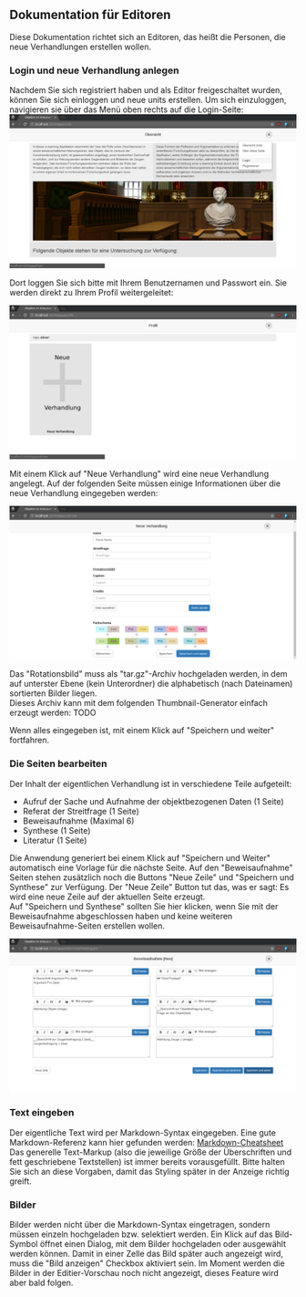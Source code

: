 ## Dokumentation für Editoren

Diese Dokumentation richtet sich an Editoren, das heißt die Personen, die neue Verhandlungen erstellen wollen.

### Login und neue Verhandlung anlegen

Nachdem Sie sich registriert haben und als Editor freigeschaltet wurden, können Sie sich einloggen und neue units erstellen.
Um sich einzuloggen, navigieren sie über das Menü oben rechts auf die Login-Seite:
![Menü Login](login_menu.png "Menü Login")

Dort loggen Sie sich bitte mit Ihrem Benutzernamen und Passwort ein. Sie werden direkt zu Ihrem Profil weitergeleitet:

![Profil](profile.png "Profil")

Mit einem Klick auf "Neue Verhandlung" wird eine neue Verhandlung angelegt. Auf der folgenden Seite müssen einige Informationen über die neue Verhandlung eingegeben werden:

![Neue Verhandlung](new_unit.png "Neue Verhandlung")

Das "Rotationsbild" muss als "tar.gz"-Archiv hochgeladen werden, in dem auf unterster Ebene (kein Unterordner) die alphabetisch (nach Dateinamen) sortierten Bilder liegen.  
Dieses Archiv kann mit dem folgenden Thumbnail-Generator einfach erzeugt werden: TODO  

Wenn alles eingegeben ist, mit einem Klick auf "Speichern und weiter" fortfahren.

### Die Seiten bearbeiten
Der Inhalt der eigentlichen Verhandlung ist in verschiedene Teile aufgeteilt:

- Aufruf der Sache und Aufnahme der objektbezogenen Daten (1 Seite)
- Referat der Streitfrage (1 Seite)
- Beweisaufnahme (Maximal 6)
- Synthese (1 Seite)
- Literatur (1 Seite)

Die Anwendung generiert bei einem Klick auf "Speichern und Weiter"  automatisch eine Vorlage für die nächste Seite. Auf den "Beweisaufnahme" Seiten stehen zusätzlich noch die Buttons "Neue Zeile" und "Speichern und Synthese"
zur Verfügung. Der "Neue Zeile" Button tut das, was er sagt: Es wird eine neue Zeile auf der aktuellen Seite erzeugt.  
Auf "Speichern und Synthese" sollten Sie hier klicken, wenn Sie mit der Beweisaufnahme abgeschlossen haben und keine weiteren Beweisaufnahme-Seiten erstellen wollen.

![Seite editieren](new_page_hearing.png "Seite editieren")

### Text eingeben
Der eigentliche Text wird per Markdown-Syntax eingegeben. Eine gute Markdown-Referenz kann hier gefunden werden: [Markdown-Cheatsheet](https://github.com/adam-p/markdown-here/wiki/Markdown-Cheatsheet)  
Das generelle Text-Markup (also die jeweilige Größe der Überschriften und fett geschriebene Textstellen) ist immer bereits vorausgefüllt. Bitte halten Sie sich an diese Vorgaben, damit das Styling später in der Anzeige
richtig greift.

### Bilder
Bilder werden nicht über die Markdown-Syntax eingetragen, sondern müssen einzeln hochgeladen bzw. selektiert werden. Ein Klick auf das Bild-Symbol öffnet einen Dialog, mit dem Bilder hochgeladen oder ausgewählt 
werden können. Damit in einer Zelle das Bild später auch angezeigt wird, muss die "Bild anzeigen" Checkbox aktiviert sein. Im Moment werden die Bilder in der Editier-Vorschau noch nicht angezeigt, dieses Feature wird aber bald folgen. 
